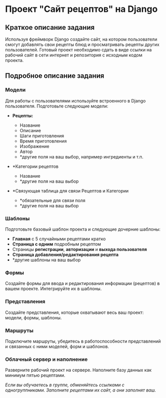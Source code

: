 # Проект "Сайт рецептов" на Django

## Краткое описание задания

Используя фреймворк Django создайте сайт, на котором пользователи смогут добавлять свои рецепты блюд и просматривать рецепты других пользователей. Готовый проект необходимо сдать в виде ссылки на рабочий сайт в сети интернет и репозитория с исходным кодом проекта.

## Подробное описание задания

### Модели

Для работы с пользователями используйте встроенного в Django пользователя. Подготовьте следующие модели:

- **Рецепты:**
  - Название
  - Описание
  - Шаги приготовления
  - Время приготовления
  - Изображение
  - Автор
  - *другие поля на ваш выбор, например ингредиенты и т.п.

- *Категории рецептов 
  - Название
  - *другие поля на ваш выбор

- *Связующая таблица для связи Рецептов и Категории
  - *обязательные для связи поля
  - *другие поля на ваш выбор

### Шаблоны

Подготовьте базовый шаблон проекта и следующие дочерние шаблоны:

- **Главная** с 5 случайными рецептами кратко
- **Страница с одним** подробным рецептом
- Страницы **регистрации**, **авторизации** и **выхода пользователя**
- **Страница добавления/редактирования рецепта**
- *другие шаблоны на ваш выбор

### Формы

Создайте формы для ввода и редактирования информации (рецептов) в вашем проекте. Интегрируйте их в шаблоны.

### Представления

Создайте представления, которые охватывают весь ваш проект: модели, формы, шаблоны.

### Маршруты

Подключите маршруты, убедитесь в работоспособности представлений и связанных с ними моделей, форм и шаблонов.

### Облачный сервер и наполнение

Разверните рабочий проект на сервере. Наполните базу данных как минимум пятью рецептами.

*Если вы обучаетесь в группе, обменяйтесь ссылками с одногруппниками. Заполните рецептами их сайт, а они заполнят ваш.*
